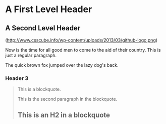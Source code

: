 A First Level Header
====================

A Second Level Header
---------------------

(http://www.csscube.info/wp-content/uploads/2013/03/github-logo.png)

Now is the time for all good men to come to
the aid of their country. This is just a
regular paragraph.

The quick brown fox jumped over the lazy
dog's back.

### Header 3

> This is a blockquote.
> 
> This is the second paragraph in the blockquote.
>
> ## This is an H2 in a blockquote